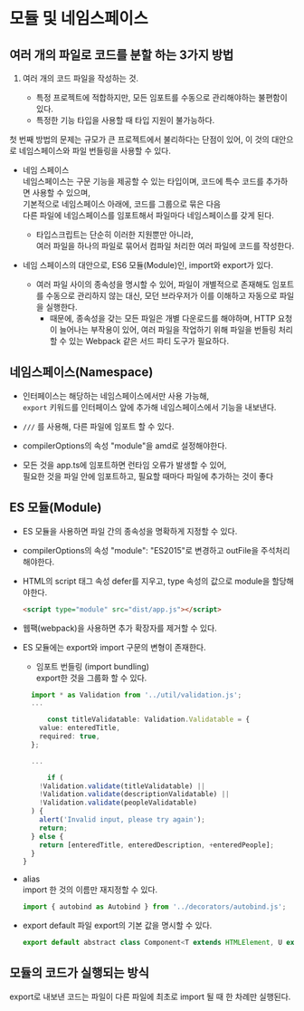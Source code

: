 # 모듈 및 네임스페이스

## 여러 개의 파일로 코드를 분할 하는 3가지 방법

1. 여러 개의 코드 파일을 작성하는 것.

   - 특정 프로젝트에 적합하지만, 모든 임포트를 수동으로 관리해야하는 불편함이 있다.
   - 특정한 기능 타입을 사용할 때 타입 지원이 불가능하다.

첫 번째 방법의 문제는 규모가 큰 프로젝트에서 불리하다는 단점이 있어, 이 것의 대안으로
네임스페이스와 파일 번들링을 사용할 수 있다.

- 네임 스페이스  
  네임스페이스는 구문 기능을 제공할 수 있는 타입이며, 코드에 특수 코드를 추가하면 사용할 수 있으며,  
   기본적으로 네임스페이스 아래에, 코드를 그룹으로 묶은 다음  
   다른 파일에 네임스페이스를 임포트해서 파일마다 네임스페이스를 갖게 된다.

  - 타입스크립트는 단순히 이러한 지원뿐만 아니라,  
    여러 파일을 하나의 파일로 묶어서 컴파일 처리한 여러 파일에 코드를 작성한다.

- 네임 스페이스의 대안으로, ES6 모듈(Module)인, import와 export가 있다.
  - 여러 파일 사이의 종속성을 명시할 수 있어, 파일이 개별적으로 존재해도 임포트를 수동으로 관리하지 않는 대신,
    모던 브라우저가 이를 이해하고 자동으로 파일을 실행한다.
    - 때문에, 종속성을 갖는 모든 파일은 개별 다운로드를 해야하며, HTTP 요청이 늘어나는 부작용이 있어,
      여러 파일을 작업하기 위해 파일을 번들링 처리 할 수 있는 Webpack 같은 서드 파티 도구가 필요하다.

## 네임스페이스(Namespace)

- 인터페이스는 해당하는 네임스페이스에서만 사용 가능해,  
  `export` 키워드를 인터페이스 앞에 추가해 네임스페이스에서 기능을 내보낸다.

- `///` 를 사용해, 다른 파일에 임포트 할 수 있다.

- compilerOptions의 속성 "module"을 amd로 설정해야한다.

- 모든 것을 app.ts에 임포트하면 런타임 오류가 발생할 수 있어,  
  필요한 것을 파일 안에 임포트하고, 필요할 때마다 파일에 추가하는 것이 좋다

## ES 모듈(Module)

- ES 모듈을 사용하면 파일 간의 종속성을 명확하게 지정할 수 있다.

- compilerOptions의 속성 "module": "ES2015"로 변경하고 outFile을 주석처리해야한다.

- HTML의 script 태그 속성 defer를 지우고, type 속성의 값으로 module을 할당해야한다.

  ```html
  <script type="module" src="dist/app.js"></script>
  ```

- 웹팩(webpack)을 사용하면 추가 확장자를 제거할 수 있다.

- ES 모듈에는 export와 import 구문의 변형이 존재한다.

  - 임포트 번들링 (import bundling)  
    export한 것을 그룹화 할 수 있다.

  ```ts
    import * as Validation from '../util/validation.js';
    ...

        const titleValidatable: Validation.Validatable = {
      value: enteredTitle,
      required: true,
    };

    ...

        if (
      !Validation.validate(titleValidatable) ||
      !Validation.validate(descriptionValidatable) ||
      !Validation.validate(peopleValidatable)
    ) {
      alert('Invalid input, please try again');
      return;
    } else {
      return [enteredTitle, enteredDescription, +enteredPeople];
    }
  }
  ```

- alias  
  import 한 것의 이름만 재지정할 수 있다.

  ```js
  import { autobind as Autobind } from '../decorators/autobind.js';
  ```

- export default
  파일 export의 기본 값을 명시할 수 있다.

  ```js
  export default abstract class Component<T extends HTMLElement, U extends HTMLElement> {...}
  ```

## 모듈의 코드가 실행되는 방식

export로 내보낸 코드는 파일이 다른 파일에 최초로 import 될 때 한 차례만 실행된다.
